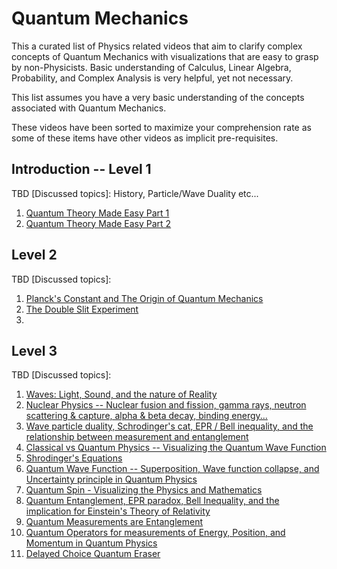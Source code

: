 # Quantum Mechanics
This a curated list of Physics related videos that aim to clarify complex concepts of Quantum Mechanics with visualizations that are easy to grasp by non-Physicists. Basic understanding of Calculus, Linear Algebra, Probability, and Complex Analysis is very helpful, yet not necessary.

This list assumes you have a very basic understanding of the concepts associated with Quantum Mechanics.

These videos have been sorted to maximize your comprehension rate as some of these items have other videos as implicit pre-requisites.

## Introduction -- Level 1
TBD [Discussed topics]: History, Particle/Wave Duality etc...

1. [Quantum Theory Made Easy Part 1](https://www.youtube.com/watch?v=e5_V78SWGF0)
2. [Quantum Theory Made Easy Part 2](https://www.youtube.com/watch?v=FlIrgE5T_g0)

## Level 2
TBD [Discussed topics]:

1. [Planck's Constant and The Origin of Quantum Mechanics](https://www.youtube.com/watch?v=tQSbms5MDvY)
2. [The Double Slit Experiment](https://www.youtube.com/watch?v=p-MNSLsjjdo)
3. 

## Level 3
TBD [Discussed topics]:

1. [Waves: Light, Sound, and the nature of Reality](https://www.youtube.com/watch?v=Io-HXZTepH4)
2. [Nuclear Physics -- Nuclear fusion and fission, gamma rays, neutron scattering & capture, alpha & beta decay, binding energy...](https://www.youtube.com/watch?v=r40h66qiF5I)
3. [Wave particle duality, Schrodinger's cat, EPR / Bell inequality, and the relationship between measurement and entanglement](https://www.youtube.com/watch?v=iVpXrbZ4bnU)
4. [Classical vs Quantum Physics -- Visualizing the Quantum Wave Function](https://www.youtube.com/watch?v=p7bzE1E5PMY)
5. [Shrodinger's Equations](https://www.youtube.com/watch?v=jvvkomcmyuo)
6. [Quantum Wave Function -- Superposition, Wave function collapse, and Uncertainty principle in Quantum Physics](https://www.youtube.com/watch?v=KKr91v7yLcM)
7. [Quantum Spin - Visualizing the Physics and Mathematics](https://www.youtube.com/watch?v=3k5IWlVdMbo)
8. [Quantum Entanglement, EPR paradox, Bell Inequality, and the implication for Einstein's Theory of Relativity](https://www.youtube.com/watch?v=v657Ylwh-_k)
9. [Quantum Measurements are Entanglement](https://www.youtube.com/watch?v=sFRdVj4rrAE)
10. [Quantum Operators for measurements of Energy, Position, and Momentum in Quantum Physics](https://www.youtube.com/watch?v=LZie2QC5Jbc)
11. [Delayed Choice Quantum Eraser](https://www.youtube.com/watch?v=SzAQ36b9dzs)
